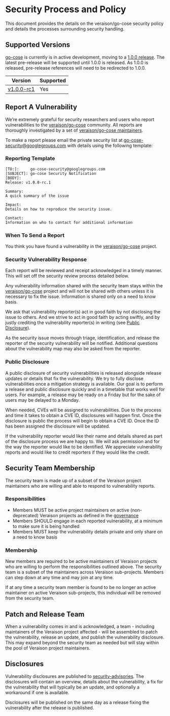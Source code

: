 # Security Process and Policy

This document provides the details on the veraison/go-cose security policy and details the processes surrounding security handling.

## Supported Versions

[go-cose][go-cose] is currently is in active development, moving to a [1.0.0 release][v1.0.0-milestone]. The latest pre-release will be supported until 1.0.0 is released. As 1.0.0 is released, pre-release references will need to be redirected to 1.0.0.

| Version | Supported          |
| ------- | ------------------ |
| [v1.0.0-rc1][v1.0.0-rc1-release]  | Yes |

## Report A Vulnerability

We’re extremely grateful for security researchers and users who report vulnerabilities
to the [veraison/go-cose][go-cose] community. All reports are thoroughly investigated by a set of [veraison/go-cose maintainers][go-cose-maintainers].

To make a report please email the private security list at <a href="mailto:go-cose-security@googlegroups.com?subject=go-cose Security Notification">go-cose-security@googlegroups.com</a> with details using the following template:

### Reporting Template

```console
[TO:]:     go-cose-security@googlegroups.com
[SUBJECT]: go-cose Security Notification
[BODY]:
Release: v1.0.0-rc.1

Summary:
A quick summary of the issue

Impact:
Details on how to reproduce the security issue.

Contact:
Information on who to contact for additional information
```

### When To Send a Report

You think you have found a vulnerability in the [veraison/go-cose][go-cose] project.

### Security Vulnerability Response

Each report will be reviewed and receipt acknowledged in a timely manner. This will set off the security review process detailed below.

Any vulnerability information shared with the security team stays within the [veraison/go-cose][go-cose] project and will not be shared with others unless it is necessary to fix the issue. Information is shared only on a need to know basis.

We ask that vulnerability reporter(s) act in good faith by not disclosing the issue to others. And we strive to act in good faith by acting swiftly, and by justly crediting the vulnerability reporter(s) in writing (see [Public Disclosure](#public-disclosure)).

As the security issue moves through triage, identification, and release the reporter of the security vulnerability will be notified. Additional questions about the vulnerability map may also be asked from the reporter.

### Public Disclosure

A public disclosure of security vulnerabilities is released alongside release updates or details that fix the vulnerability. We try to fully disclose vulnerabilities once a mitigation strategy is available. Our goal is to perform a release and public disclosure quickly and in a timetable that works well for users. For example, a release may be ready on a Friday but for the sake of users may be delayed to a Monday.

When needed, CVEs will be assigned to vulnerabilities. Due to the process and time it takes to obtain a CVE ID, disclosures will happen first. Once the disclosure is public the process will begin to obtain a CVE ID. Once the ID has been assigned the disclosure will be updated.

If the vulnerability reporter would like their name and details shared as part of the disclosure process we are happy to. We will ask permission and for the way the reporter would like to be identified. We appreciate vulnerability reports and would like to credit reporters if they would like the credit.

## Security Team Membership

The security team is made up of a subset of the Veraison project maintainers who are willing and able to respond to vulnerability reports.

### Responsibilities

* Members MUST be active project maintainers on active (non-deprecated) Veraison projects as defined in the [governance](https://github.com/veraison/community/blob/main/GOVERNANCE.md)
* Members SHOULD engage in each reported vulnerability, at a minimum to make sure it is being handled
* Members MUST keep the vulnerability details private and only share on a need to know basis

### Membership

New members are required to be active maintainers of Veraison projects who are willing to perform the responsibilities outlined above. The security team is a subset of the maintainers across Veraison sub-projects. Members can step down at any time and may join at any time.

If at any time a security team member is found to be no longer an active maintainer on active Veraison sub-projects, this individual will be removed from the security team.

## Patch and Release Team

When a vulnerability comes in and is acknowledged, a team - including maintainers of the Veraison project affected - will be assembled to patch the vulnerability, release an update, and publish the vulnerability disclosure. This may expand beyond the security team as needed but will stay within the pool of Veraison project maintainers.

## Disclosures

Vulnerability disclosures are published to [security-advisories][security-advisories]. The disclosures will contain an overview, details about the vulnerability, a fix for the vulnerability that will typically be an update, and optionally a workaround if one is available.

Disclosures will be published on the same day as a release fixing the vulnerability after the release is published.

[go-cose]:                https://github.com/veraison/go-cose
[security-advisories]:    https://github.com/veraison/go-cose/security/advisories
[v1.0.0-rc1-release]:  https://github.com/veraison/go-cose/releases/tag/v1.0.0-rc.1
[v1.0.0-milestone]:       https://github.com/veraison/go-cose/milestone/2
[go-cose-maintainers]:    https://github.com/veraison/community/blob/main/OWNERS